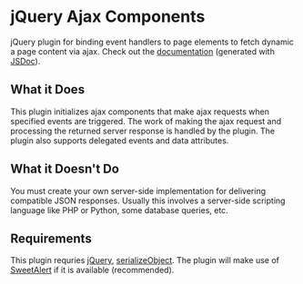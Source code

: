 # jQuery Ajax Components
jQuery plugin for binding event handlers to page elements to fetch dynamic a page content via ajax. Check out the [documentation](https://cdn.rawgit.com/tsumikiri/jquery-ajax-components/master/index.html) (generated with [JSDoc](http://usejsdoc.org/)).

## What it Does
This plugin initializes ajax components that make ajax requests when specified events are triggered. The work of making the ajax request and processing the returned server response is handled by the plugin. The plugin also supports delegated events and data attributes.

## What it Doesn't Do
You must create your own server-side implementation for delivering compatible JSON responses. Usually this involves a server-side scripting language like PHP or Python, some database queries, etc.

## Requirements
This plugin requries [jQuery](https://jquery.com/download/), [serializeObject](https://github.com/hongymagic/jQuery.serializeObject). The plugin will make use of [SweetAlert](http://t4t5.github.io/sweetalert/) if it is available (recommended).
